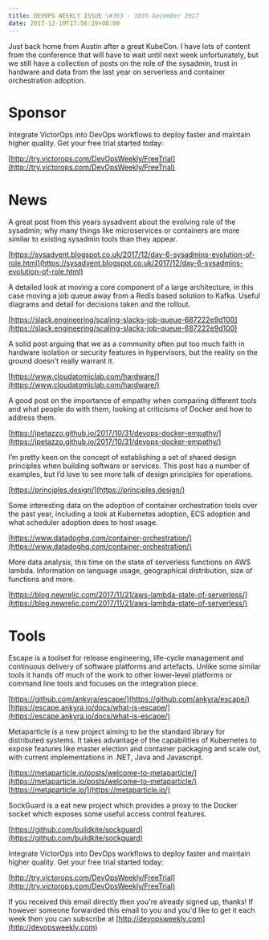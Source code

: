 ```yaml
---
title: DEVOPS WEEKLY ISSUE \#363 - 10th December 2017 
date: 2017-12-10T17:56:20+00:00
---
```


Just back home from Austin after a great KubeCon. I have lots of content from the conference that will have to wait until next week unfortunately, but we still have a collection of posts on the role of the sysadmin, trust  in hardware and data from the last year on serverless and container orchestration adoption.


Sponsor
======

Integrate VictorOps into DevOps workflows to deploy faster and maintain higher quality. Get your free trial started today:

[http://try.victorops.com/DevOpsWeekly/FreeTrial](http://try.victorops.com/DevOpsWeekly/FreeTrial)


News
====

A great post from this years sysadvent about the evolving role of the sysadmin; why many things like microservices or containers are more similar to existing sysadmin tools than they appear.

[https://sysadvent.blogspot.co.uk/2017/12/day-6-sysadmins-evolution-of-role.html](https://sysadvent.blogspot.co.uk/2017/12/day-6-sysadmins-evolution-of-role.html)


A detailed look at moving a core component of a large architecture, in this case moving a job queue away from a Redis based solution to Kafka. Useful diagrams and detail for decisions taken and the rollout.

[https://slack.engineering/scaling-slacks-job-queue-687222e9d100](https://slack.engineering/scaling-slacks-job-queue-687222e9d100)


A solid post arguing that we as a community often put too much faith in hardware isolation or security features in hypervisors, but the reality on the ground doesn’t really warrant it.

[https://www.cloudatomiclab.com/hardware/](https://www.cloudatomiclab.com/hardware/)


A good post on the importance of empathy when comparing different tools and what people do with them, looking at criticisms of Docker and how to address them.

[https://jpetazzo.github.io/2017/10/31/devops-docker-empathy/](https://jpetazzo.github.io/2017/10/31/devops-docker-empathy/)


I’m pretty keen on the concept of establishing a set of shared design principles when building software or services. This post has a number of examples, but I’d love to see more talk of design principles for operations.

[https://principles.design/](https://principles.design/)


Some interesting data on the adoption of container orchestration tools over the past year, including a look at Kubernetes adoption, ECS adoption and what scheduler adoption does to host usage.

[https://www.datadoghq.com/container-orchestration/](https://www.datadoghq.com/container-orchestration/)


More data analysis, this time on the state of serverless functions on AWS lambda. Information on language usage, geographical distribution, size of functions and more.

[https://blog.newrelic.com/2017/11/21/aws-lambda-state-of-serverless/](https://blog.newrelic.com/2017/11/21/aws-lambda-state-of-serverless/)


Tools
=====

Escape is a toolset for release engineering, life-cycle management and continuous delivery of software platforms and artefacts. Unlike some similar tools it hands off much of the work to other lower-level platforms or command line tools and focuses on the integration piece.

[https://github.com/ankyra/escape/](https://github.com/ankyra/escape/)
[https://escape.ankyra.io/docs/what-is-escape/](https://escape.ankyra.io/docs/what-is-escape/)


Metaparticle is a new project aiming to be the standard library for distributed systems. It takes advantage of the capabilities of Kubernetes to expose features like master election and container packaging and scale out, with current implementations in .NET, Java and Javascript.

[https://metaparticle.io/posts/welcome-to-metaparticle/](https://metaparticle.io/posts/welcome-to-metaparticle/)
[https://metaparticle.io/](https://metaparticle.io/)


SockGuard is a eat new project which provides a proxy to the Docker socket which exposes some useful access control features.

[https://github.com/buildkite/sockguard](https://github.com/buildkite/sockguard)


Integrate VictorOps into DevOps workflows to deploy faster and maintain higher quality. Get your free trial started today:

[http://try.victorops.com/DevOpsWeekly/FreeTrial](http://try.victorops.com/DevOpsWeekly/FreeTrial)



If you received this email directly then you're already signed up, thanks! If however someone forwarded this email to you and you'd like to get it each week then you can subscribe at [http://devopsweekly.com](http://devopsweekly.com)

